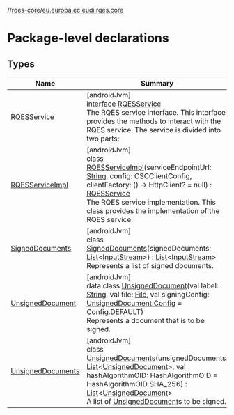 //[rqes-core](../../index.md)/[eu.europa.ec.eudi.rqes.core](index.md)

# Package-level declarations

## Types

| Name | Summary |
|---|---|
| [RQESService](-r-q-e-s-service/index.md) | [androidJvm]<br>interface [RQESService](-r-q-e-s-service/index.md)<br>The RQES service interface. This interface provides the methods to interact with the RQES service. The service is divided into two parts: |
| [RQESServiceImpl](-r-q-e-s-service-impl/index.md) | [androidJvm]<br>class [RQESServiceImpl](-r-q-e-s-service-impl/index.md)(serviceEndpointUrl: [String](https://kotlinlang.org/api/latest/jvm/stdlib/kotlin/-string/index.html), config: CSCClientConfig, clientFactory: () -&gt; HttpClient? = null) : [RQESService](-r-q-e-s-service/index.md)<br>The RQES service implementation. This class provides the implementation of the RQES service. |
| [SignedDocuments](-signed-documents/index.md) | [androidJvm]<br>class [SignedDocuments](-signed-documents/index.md)(signedDocuments: [List](https://kotlinlang.org/api/latest/jvm/stdlib/kotlin.collections/-list/index.html)&lt;[InputStream](https://developer.android.com/reference/kotlin/java/io/InputStream.html)&gt;) : [List](https://kotlinlang.org/api/latest/jvm/stdlib/kotlin.collections/-list/index.html)&lt;[InputStream](https://developer.android.com/reference/kotlin/java/io/InputStream.html)&gt; <br>Represents a list of signed documents. |
| [UnsignedDocument](-unsigned-document/index.md) | [androidJvm]<br>data class [UnsignedDocument](-unsigned-document/index.md)(val label: [String](https://kotlinlang.org/api/latest/jvm/stdlib/kotlin/-string/index.html), val file: [File](https://developer.android.com/reference/kotlin/java/io/File.html), val signingConfig: [UnsignedDocument.Config](-unsigned-document/-config/index.md) = Config.DEFAULT)<br>Represents a document that is to be signed. |
| [UnsignedDocuments](-unsigned-documents/index.md) | [androidJvm]<br>class [UnsignedDocuments](-unsigned-documents/index.md)(unsignedDocuments: [List](https://kotlinlang.org/api/latest/jvm/stdlib/kotlin.collections/-list/index.html)&lt;[UnsignedDocument](-unsigned-document/index.md)&gt;, val hashAlgorithmOID: HashAlgorithmOID = HashAlgorithmOID.SHA_256) : [List](https://kotlinlang.org/api/latest/jvm/stdlib/kotlin.collections/-list/index.html)&lt;[UnsignedDocument](-unsigned-document/index.md)&gt; <br>A list of [UnsignedDocument](-unsigned-document/index.md)s to be signed. |

